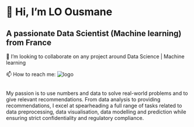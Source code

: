 # 👋 Hi, I’m LO Ousmane
## A passionate Data Scientist (Machine learning) from France

💞️ I’m looking to collaborate on any project around Data Science | Machine learning

📫 How to reach me: ![logo](https://www.linkedin.com/in/ousmane-lo-023b05170/)

##
My passion is to use numbers and data to solve real-world problems and to give relevant recommendations.
From data analysis to providing recommendations, I excel at spearheading a full range of tasks related to data preprocessing, data visualisation, data modelling and prediction while ensuring strict confidentiality and regulatory compliance.
